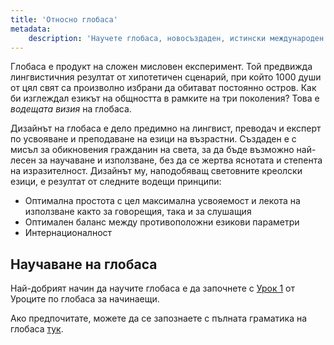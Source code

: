 ```yaml
---
title: 'Относно глобаса'
metadata:
    description: 'Научете глобаса, новосъздаден, истински международен спомагателен език.'
---
```


Глобаса е продукт на сложен мисловен експеримент. Той предвижда лингвистичния резултат от хипотетичен сценарий, при който 1000 души от цял свят са произволно избрани да обитават постоянно остров. Как би изглеждал езикът на общността в рамките на три поколения? Това е _водещата визия_ на глобаса.

Дизайнът на глобаса е дело предимно на лингвист, преводач и експерт по усвояване и преподаване на езици на възрастни. Създаден е с мисъл за обикновения гражданин на света, за да бъде възможно най-лесен за научаване и използване, без да се жертва яснотата и степента на изразителност. Дизайнът му, наподобяващ световните креолски езици, е резултат от следните водещи принципи:

* Оптимална простота с цел максимална усвояемост и лекота на използване както за говорещия, така и за слушащия
* Оптимален баланс между противоположни езикови параметри
* Интернационалност 

## Научаване на глобаса

Най-добрият начин да научите глобаса е да започнете с [Урок 1](/darsu/01) от Уроците по глобаса за начинаещи.

Ако предпочитате, можете да се запознаете с пълната граматика на глобаса [тук](/gramati).